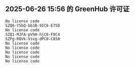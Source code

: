 ## 2025-06-26 15:56 的 GreenHub 许可证
```
No license code
SZQ6-Y5bQ-bb1B-9IC8-E75D
No license code
SZQ1-MJFA-pVhH-hjC8-F9C4
SZPg-ROVk-Vsvg-dPC8-C850
No license code
No license code
No license code
No license code
No license code
```
